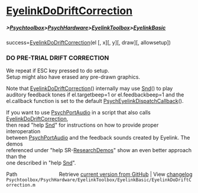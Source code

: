 # [EyelinkDoDriftCorrection](EyelinkDoDriftCorrection)
##### >[Psychtoolbox](Psychtoolbox)>[PsychHardware](PsychHardware)>[EyelinkToolbox](EyelinkToolbox)>[EyelinkBasic](EyelinkBasic)

success=[EyelinkDoDriftCorrection](EyelinkDoDriftCorrection)(el [, x][, y][, draw][, allowsetup])  
  
### DO PRE-TRIAL DRIFT CORRECTION  
We repeat if ESC key pressed to do setup.  
Setup might also have erased any pre-drawn graphics.  
  
Note that [EyelinkDoDriftCorrection](EyelinkDoDriftCorrection)() internally may use [Snd](Snd)() to play  
auditory feedback tones if el.targetbeep=1 or el.feedbackbeep=1 and the  
el.callback function is set to the default [PsychEyelinkDispatchCallback](PsychEyelinkDispatchCallback)().  
  
If you want to use [PsychPortAudio](PsychPortAudio) in a script that also calls [EyelinkDoDriftCorrection](EyelinkDoDriftCorrection),  
then read "help [Snd](Snd)" for instructions on how to provide proper interoperation  
between [PsychPortAudio](PsychPortAudio) and the feedback sounds created by Eyelink. The demos  
referenced under "help SR-[ResearchDemos](ResearchDemos)" show an even better approach than the  
one described in "help [Snd](Snd)".  
  




<div class="code_header" style="text-align:right;">
  <span style="float:left;">Path&nbsp;&nbsp;</span> <span class="counter">Retrieve <a href=
  "https://raw.github.com/Psychtoolbox-3/Psychtoolbox-3/beta/Psychtoolbox/PsychHardware/EyelinkToolbox/EyelinkBasic/EyelinkDoDriftCorrection.m">current version from GitHub</a> | View <a href=
  "https://github.com/Psychtoolbox-3/Psychtoolbox-3/commits/beta/Psychtoolbox/PsychHardware/EyelinkToolbox/EyelinkBasic/EyelinkDoDriftCorrection.m">changelog</a></span>
</div>
<div class="code">
  <code>Psychtoolbox/PsychHardware/EyelinkToolbox/EyelinkBasic/EyelinkDoDriftCorrection.m</code>
</div>

